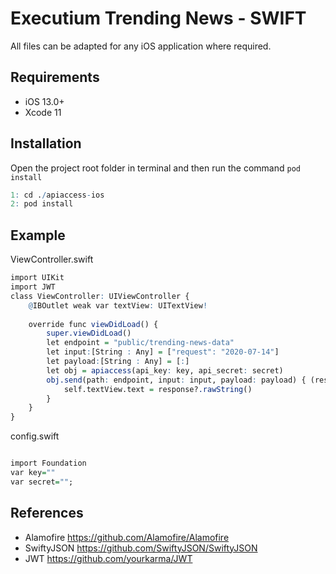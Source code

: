 # Executium Trending News - SWIFT
All files can be adapted for any iOS application where required.

## Requirements

- iOS 13.0+
- Xcode 11

## Installation
Open the project root folder in terminal and then run the command `pod install` 

``` r
1: cd ./apiaccess-ios 
2: pod install
```

## Example
ViewController.swift

``` r
import UIKit
import JWT
class ViewController: UIViewController {
    @IBOutlet weak var textView: UITextView!
    
    override func viewDidLoad() {
        super.viewDidLoad()
        let endpoint = "public/trending-news-data"
        let input:[String : Any] = ["request": "2020-07-14"]
        let payload:[String : Any] = [:]
        let obj = apiaccess(api_key: key, api_secret: secret)
        obj.send(path: endpoint, input: input, payload: payload) { (response, error) in
            self.textView.text = response?.rawString()
        }  
    }
}
```
config.swift

``` r

import Foundation
var key=""
var secret="";
```

## References
- Alamofire https://github.com/Alamofire/Alamofire
- SwiftyJSON https://github.com/SwiftyJSON/SwiftyJSON
- JWT https://github.com/yourkarma/JWT
